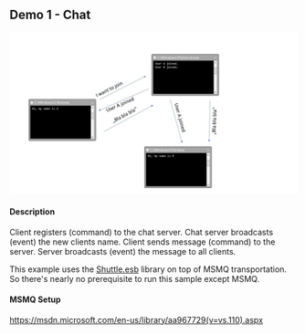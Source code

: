 ## Demo 1 - Chat

![overview](sample.jpg)

#### Description
Client registers (command) to the chat server. Chat server broadcasts (event) the new clients name.
Client sends message (command) to the server. Server broadcasts (event) the message to all clients.

This example uses the [Shuttle.esb](https://github.com/Shuttle/shuttle-esb) library on top of MSMQ transportation.
So there's nearly no prerequisite to run this sample except MSMQ.

#### MSMQ Setup
https://msdn.microsoft.com/en-us/library/aa967729(v=vs.110).aspx